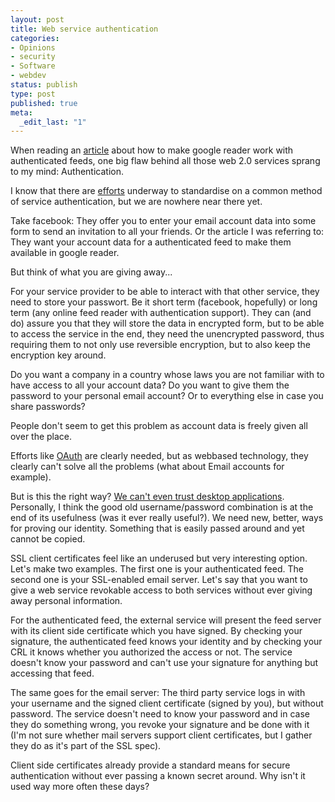 ```yaml
---
layout: post
title: Web service authentication
categories:
- Opinions
- security
- Software
- webdev
status: publish
type: post
published: true
meta:
  _edit_last: "1"
---
```

When reading an <a href="http://googlesystem.blogspot.com/2008/04/subscribe-to-authenticated-feeds-in.html">article</a> about how to make google reader work with authenticated feeds, one big flaw behind all those web 2.0 services sprang to my mind: Authentication.

I know that there are <a href="http://oauth.net/">efforts</a> underway to standardise on a common method of service authentication, but we are nowhere near there yet.

Take facebook: They offer you to enter your email account data into some form to send an invitation to all your friends. Or the article I was referring to: They want your account data for a authenticated feed to make them available in google reader.

But think of what you are giving away...

For your service provider to be able to interact with that other service, they need to store your passwort. Be it short term (facebook, hopefully) or long term (any online feed reader with authentication support). They can (and do) assure you that they will store the data in encrypted form, but to be able to access the service in the end, they need the unencrypted password, thus requiring them to not only use reversible encryption, but to also keep the encryption key around.

Do you want a company in a country whose laws you are not familiar with to have access to all your account data? Do you want to give them the password to your personal email account? Or to everything else in case you share passwords?

People don't seem to get this problem as account data is freely given all over the place.

Efforts like <a href="http://oauth.net/">OAuth</a> are clearly needed, but as webbased technology, they clearly can't solve all the problems (what about Email accounts for example).

But is this the right way? <a href="http://www.codinghorror.com/blog/archives/001072.html">We can't even trust desktop applications</a>. Personally, I think the good old username/password combination is at the end of its usefulness (was it ever really useful?). We need new, better, ways for proving our identity. Something that is easily passed around and yet cannot be copied.

SSL client certificates feel like an underused but very interesting option. Let's make two examples. The first one is your authenticated feed. The second one is your SSL-enabled email server. Let's say that you want to give a web service revokable access to both services without ever giving away personal information.

For the authenticated feed, the external service will present the feed server with its client side certificate which you have signed. By checking your signature, the authenticated feed knows your identity and by checking your CRL it knows whether you authorized the access or not. The service doesn't know your password and can't use your signature for anything but accessing that feed.

The same goes for the email server: The third party service logs in with your username and the signed client certificate (signed by you), but without password. The service doesn't need to know your password and in case they do something wrong, you revoke your signature and be done with it (I'm not sure whether mail servers support client certificates, but I gather they do as it's part of the SSL spec).

Client side certificates already provide a standard means for secure authentication without ever passing a known secret around. Why isn't it used way more often these days?
